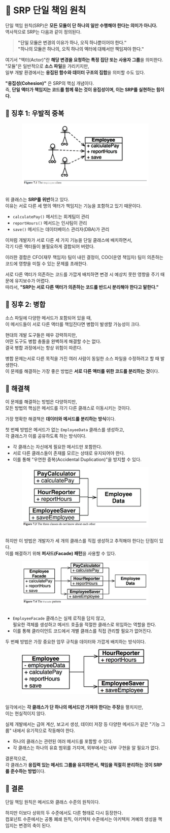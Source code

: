  # 📕 SRP 단일 책임 원칙
단일 책임 원칙(SRP)은 **모든 모듈이 단 하나의 일만 수행해야 한다는 의미가 아니다.**  
역사적으로 SRP는 다음과 같이 정의된다.  

> **"단일 모듈은 변경의 이유가 하나, 오직 하나뿐이어야 한다."**  
> **"하나의 모듈은 하나의, 오직 하나의 액터에 대해서만 책임져야 한다."**  

여기서 "액터(Actor)"란 **해당 변경을 요청하는 특정 집단 또는 사용자 그룹**을 의미한다.  
"모듈"은 일반적으로 **소스 파일**을 가리키지만,  
일부 개발 환경에서는 **응집된 함수와 데이터 구조의 집합**을 의미할 수도 있다.  

**"응집성(Cohesion)"** 은 SRP의 핵심 개념이다.  
즉, **단일 액터가 책임지는 코드를 함께 묶는 것이 응집성이며, 이는 SRP를 실현하는 힘이다.**  

## 📗 징후 1: 우발적 중복
<img src="../Clean Architecture-로버트.C 마틴/img/7_1.png" alt="설명" width="400" style="display: block; margin: auto;">
<br>

위 클래스는 **SRP를 위반**하고 있다.  
이유는 서로 다른 세 명의 액터가 책임지는 기능을 포함하고 있기 때문이다.

- `calculatePay()` 메서드는 회계팀이 관리  
- `reportHours()` 메서드는 인사팀이 관리  
- `save()` 메서드는 데이터베이스 관리자(DBA)가 관리  

이처럼 개발자가 서로 다른 세 가지 기능을 단일 클래스에 배치하면서,  
각기 다른 액터들이 불필요하게 결합되어 버렸다.  

이러한 결합은 CFO(재무 책임자) 팀이 내린 결정이, COO(운영 책임자) 팀이 의존하는 코드에 영향을 미칠 수 있는 문제를 초래한다.  

서로 다른 액터가 의존하는 코드를 가깝게 배치하면 변경 시 예상치 못한 영향을 주기 때문에 유지보수가 어렵다.  
따라서, **"SRP는 서로 다른 액터가 의존하는 코드를 반드시 분리해야 한다고 말한다."**  

## 📗 징후 2: 병합
소스 파일에 다양한 메서드가 포함되어 있을 때,  
이 메서드들이 서로 다른 액터를 책임진다면 병합이 발생할 가능성이 크다.

현대의 개발 도구들은 매우 강력하지만,  
어떤 도구도 병합 충돌을 완벽하게 해결할 수는 없다.  
결국 병합 과정에서는 항상 위험이 따른다.  

병합 문제는서로 다른 목적을 가진 여러 사람이 동일한 소스 파일을 수정하려고 할 때 발생한다.  
이 문제를 해결하는 가장 좋은 방법은 **서로 다른 액터를 위한 코드를 분리하는 것**이다.  

## 📗 해결책
이 문제를 해결하는 방법은 다양하지만,  
모든 방법의 핵심은 메서드를 각기 다른 클래스로 이동시키는 것이다.  

가장 명확한 해결책은 **데이터와 메서드를 분리하는 방식**이다.  

첫 번째 방법은 메서드가 없는 `EmployeeData` 클래스를 생성하고,  
각 클래스가 이를 공유하도록 하는 방식이다.  

- 각 클래스는 자신에게 필요한 메서드만 포함한다.  
- 서로 다른 클래스들이 존재를 모르는 상태로 유지되어야 한다.  
- 이를 통해 "우연한 중복(Accidental Duplication)"을 방지할 수 있다.  

<img src="../Clean Architecture-로버트.C 마틴/img/7_2.png" alt="설명" width="400" style="display: block; margin: auto;">
<br>

하지만 이 방법은 개발자가 세 개의 클래스를 직접 생성하고 추적해야 한다는 단점이 있다.  
이를 해결하기 위해 **퍼사드(Facade) 패턴**을 사용할 수 있다.  

<img src="../Clean Architecture-로버트.C 마틴/img/7_3.png" alt="설명" width="400" style="display: block; margin: auto;">
<br>

- `EmployeeFacade` 클래스는 실제 로직을 담지 않고,  
  필요한 객체를 생성하고 메서드 호출을 적절한 클래스로 위임하는 역할을 한다.  
- 이를 통해 클라이언트 코드에서 개별 클래스를 직접 관리할 필요가 없어진다. 

두 번째 방법은 가장 중요한 업무 규칙을 데이터와 가깝게 배치하는 방식이다.  

<img src="../Clean Architecture-로버트.C 마틴/img/7_4.png" alt="설명" width="400" style="display: block; margin: auto;">
<br>

일각에서는 **각 클래스가 단 하나의 메서드만 가져야 한다는 주장**을 펼치지만,  
이는 현실적이지 않다.  

실제 개발에서는 급여 계산, 보고서 생성, 데이터 저장 등 다양한 메서드가 같은 "기능 그룹" 내에서 유기적으로 작동해야 한다.  

- 하나의 클래스는 관련된 여러 메서드를 포함할 수 있다.  
- 각 클래스는 하나의 유효 범위를 가지며, 외부에서는 내부 구현을 알 필요가 없다.  

결론적으로,  
각 클래스가 **응집력 있는 메서드 그룹을 유지하면서, 책임을 적절히 분리하는 것이 SRP를 준수하는 방법**이다.  

## 📗 결론
단일 책임 원칙은 메서드와 클래스 수준의 원칙이다.  

하지만 이보다 상위의 두 수준에서도 다른 형태로 다시 등장한다.  
컴포넌트 수준에서는 공통 폐쇄 원칙, 아키텍처 수준에서는 아키텍처 겨예의 생성을 책임지는 변경의 축이 된다.